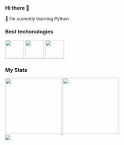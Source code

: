 ### Hi there 👋

🌱 I’m currently learning Python


### Best techonologies

<div>
  <img src="https://cdn.jsdelivr.net/gh/devicons/devicon/icons/javascript/javascript-original.svg" width="60"/>
  <img src="https://cdn.jsdelivr.net/gh/devicons/devicon/icons/html5/html5-original.svg" width="60"/>
  <img src="https://cdn.jsdelivr.net/gh/devicons/devicon/icons/css3/css3-original.svg" width="60"/>
</div>

### My Stats
<div>
  <a href="https://github.com/nesantana">
    <img height="180em" src="https://github-readme-stats.vercel.app/api/top-langs/?username=Ylian-da-luz&layout=compact&langs_count=7&theme=dark"/>
    <img height="180em" src="https://github-readme-stats.vercel.app/api?username=Ylian-da-luz&show_icons=true&theme=dark&include_all_commits=true&count_private=true"/>
  </a>
</div>

<div>
  <a href="https://www.linkedin.com/in/ylian-da-luz/">
    <img src="https://img.shields.io/badge/LinkedIn-0077B5?style=for-the-badge&logo=linkedin&logoColor=white" />
  </a>
</div>
